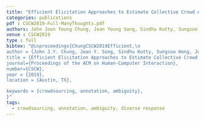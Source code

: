 ```yaml
---
title: "Efficient Elicitation Approaches to Estimate Collective Crowd Answers"
categories: publications
pdf : CSCW2019-Full-ManyThoughts.pdf
authors: John Joon Young Chung, Jean Young Song, Sindhu Kutty, Sungsoo (Ray) Hong, Juho Kim, Walter S. Lasecki
venue : CSCW2019
type : full
bibtex: "@inproceedings{ChungCSCW2019Efficient,\n
author = {John J.Y. Chung, Jean Y. Song, Sindhu Kutty, Sungsoo Hong, Juho Kim, and Walter S. Lasecki},
title = {Efficient Elicitation Approaches to Estimate Collective Crowd Answers},
journal={Proceedings of the ACM on Human-Computer Interaction},
number={CSCW},
year = {2019},
location = {Austin, TX},

keywords = {crowdsourcing, annotation, ambiguity},
}" 
tags:
  - crowdsourcing, annotation, ambiguity, diverse response
---
```

